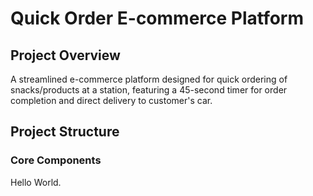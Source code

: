 # Quick Order E-commerce Platform

## Project Overview
A streamlined e-commerce platform designed for quick ordering of snacks/products at a station, featuring a 45-second timer for order completion and direct delivery to customer's car.

## Project Structure

### Core Components 
Hello World. 